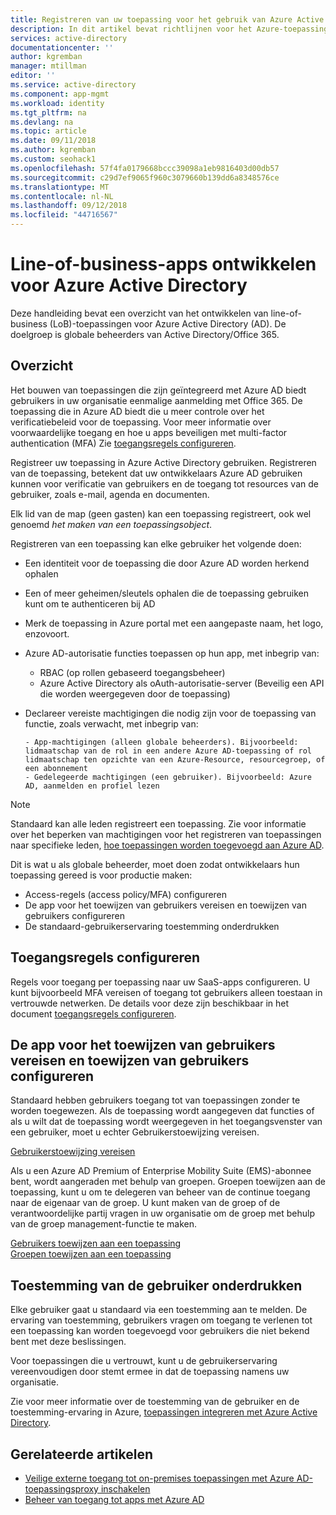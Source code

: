 ```yaml
---
title: Registreren van uw toepassing voor het gebruik van Azure Active Directory | Microsoft Docs
description: In dit artikel bevat richtlijnen voor het Azure-toepassingen integreren met Active Directory die zijn geschreven voor IT-professionals.
services: active-directory
documentationcenter: ''
author: kgremban
manager: mtillman
editor: ''
ms.service: active-directory
ms.component: app-mgmt
ms.workload: identity
ms.tgt_pltfrm: na
ms.devlang: na
ms.topic: article
ms.date: 09/11/2018
ms.author: kgremban
ms.custom: seohack1
ms.openlocfilehash: 57f4fa0179668bccc39098a1eb9816403d00db57
ms.sourcegitcommit: c29d7ef9065f960c3079660b139dd6a8348576ce
ms.translationtype: MT
ms.contentlocale: nl-NL
ms.lasthandoff: 09/12/2018
ms.locfileid: "44716567"
---
```

# <a name="develop-line-of-business-apps-for-azure-active-directory"></a>Line-of-business-apps ontwikkelen voor Azure Active Directory
Deze handleiding bevat een overzicht van het ontwikkelen van line-of-business (LoB)-toepassingen voor Azure Active Directory (AD). De doelgroep is globale beheerders van Active Directory/Office 365.

## <a name="overview"></a>Overzicht
Het bouwen van toepassingen die zijn geïntegreerd met Azure AD biedt gebruikers in uw organisatie eenmalige aanmelding met Office 365. De toepassing die in Azure AD biedt die u meer controle over het verificatiebeleid voor de toepassing. Voor meer informatie over voorwaardelijke toegang en hoe u apps beveiligen met multi-factor authentication (MFA) Zie [toegangsregels configureren](conditional-access/app-based-mfa.md).

Registreer uw toepassing in Azure Active Directory gebruiken. Registreren van de toepassing, betekent dat uw ontwikkelaars Azure AD gebruiken kunnen voor verificatie van gebruikers en de toegang tot resources van de gebruiker, zoals e-mail, agenda en documenten.

Elk lid van de map (geen gasten) kan een toepassing registreert, ook wel genoemd *het maken van een toepassingsobject*.

Registreren van een toepassing kan elke gebruiker het volgende doen:

* Een identiteit voor de toepassing die door Azure AD worden herkend ophalen
* Een of meer geheimen/sleutels ophalen die de toepassing gebruiken kunt om te authenticeren bij AD
* Merk de toepassing in Azure portal met een aangepaste naam, het logo, enzovoort.
* Azure AD-autorisatie functies toepassen op hun app, met inbegrip van:

  * RBAC (op rollen gebaseerd toegangsbeheer)
  * Azure Active Directory als oAuth-autorisatie-server (Beveilig een API die worden weergegeven door de toepassing)
* Declareer vereiste machtigingen die nodig zijn voor de toepassing van functie, zoals verwacht, met inbegrip van:

      - App-machtigingen (alleen globale beheerders). Bijvoorbeeld: lidmaatschap van de rol in een andere Azure AD-toepassing of rol lidmaatschap ten opzichte van een Azure-Resource, resourcegroep, of een abonnement
      - Gedelegeerde machtigingen (een gebruiker). Bijvoorbeeld: Azure AD, aanmelden en profiel lezen

> [!NOTE]
> Standaard kan alle leden registreert een toepassing. Zie voor informatie over het beperken van machtigingen voor het registreren van toepassingen naar specifieke leden, [hoe toepassingen worden toegevoegd aan Azure AD](develop/active-directory-how-applications-are-added.md#who-has-permission-to-add-applications-to-my-azure-ad-instance).
>
>

Dit is wat u als globale beheerder, moet doen zodat ontwikkelaars hun toepassing gereed is voor productie maken:

* Access-regels (access policy/MFA) configureren
* De app voor het toewijzen van gebruikers vereisen en toewijzen van gebruikers configureren
* De standaard-gebruikerservaring toestemming onderdrukken

## <a name="configure-access-rules"></a>Toegangsregels configureren
Regels voor toegang per toepassing naar uw SaaS-apps configureren. U kunt bijvoorbeeld MFA vereisen of toegang tot gebruikers alleen toestaan in vertrouwde netwerken. De details voor deze zijn beschikbaar in het document [toegangsregels configureren](conditional-access/app-based-mfa.md).

## <a name="configure-the-app-to-require-user-assignment-and-assign-users"></a>De app voor het toewijzen van gebruikers vereisen en toewijzen van gebruikers configureren
Standaard hebben gebruikers toegang tot van toepassingen zonder te worden toegewezen. Als de toepassing wordt aangegeven dat functies of als u wilt dat de toepassing wordt weergegeven in het toegangsvenster van een gebruiker, moet u echter Gebruikerstoewijzing vereisen.

[Gebruikerstoewijzing vereisen](active-directory-applications-guiding-developers-requiring-user-assignment.md)

Als u een Azure AD Premium of Enterprise Mobility Suite (EMS)-abonnee bent, wordt aangeraden met behulp van groepen. Groepen toewijzen aan de toepassing, kunt u om te delegeren van beheer van de continue toegang naar de eigenaar van de groep. U kunt maken van de groep of de verantwoordelijke partij vragen in uw organisatie om de groep met behulp van de groep management-functie te maken.

[Gebruikers toewijzen aan een toepassing](active-directory-applications-guiding-developers-assigning-users.md)  
[Groepen toewijzen aan een toepassing](active-directory-applications-guiding-developers-assigning-groups.md)

## <a name="suppress-user-consent"></a>Toestemming van de gebruiker onderdrukken
Elke gebruiker gaat u standaard via een toestemming aan te melden. De ervaring van toestemming, gebruikers vragen om toegang te verlenen tot een toepassing kan worden toegevoegd voor gebruikers die niet bekend bent met deze beslissingen.

Voor toepassingen die u vertrouwt, kunt u de gebruikerservaring vereenvoudigen door stemt ermee in dat de toepassing namens uw organisatie.

Zie voor meer informatie over de toestemming van de gebruiker en de toestemming-ervaring in Azure, [toepassingen integreren met Azure Active Directory](develop/quickstart-v1-integrate-apps-with-azure-ad.md).

## <a name="related-articles"></a>Gerelateerde artikelen
* [Veilige externe toegang tot on-premises toepassingen met Azure AD-toepassingsproxy inschakelen](manage-apps/application-proxy.md)
* [Beheer van toegang tot apps met Azure AD](manage-apps/what-is-access-management.md)

